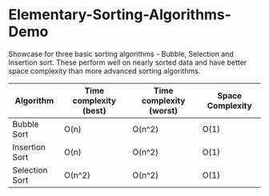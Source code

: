 # Elementary-Sorting-Algorithms-Demo
Showcase for three basic sorting algorithms - Bubble, Selection and Insertion sort. 
These perform well on nearly sorted data and have better space complexity than more advanced sorting algorithms.

| 	Algorithm	  |	Time complexity (best) |Time complexity (worst) |Space Complexity|
| ------------- | ------------- | ------------- | -------------  | 
| Bubble Sort   | 		O(n)	    |	O(n^2)		    |		O(1)	       |	
| Insertion Sort| 		O(n)	    |	O(n^2)		    |		O(1)	       |	
| Selection Sort| 		O(n^2)	  |	O(n^2)		    |		O(1)	       |	
